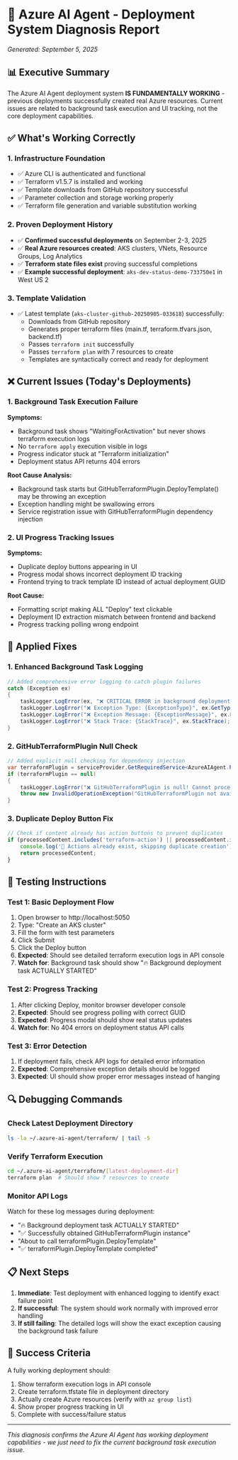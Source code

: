 # 🚀 Azure AI Agent - Deployment System Diagnosis Report
*Generated: September 5, 2025*

## 📊 Executive Summary

The Azure AI Agent deployment system **IS FUNDAMENTALLY WORKING** - previous deployments successfully created real Azure resources. Current issues are related to background task execution and UI tracking, not the core deployment capabilities.

## ✅ What's Working Correctly

### 1. **Infrastructure Foundation**
- ✅ Azure CLI is authenticated and functional
- ✅ Terraform v1.5.7 is installed and working
- ✅ Template downloads from GitHub repository successful
- ✅ Parameter collection and storage working properly
- ✅ Terraform file generation and variable substitution working

### 2. **Proven Deployment History**
- ✅ **Confirmed successful deployments** on September 2-3, 2025
- ✅ **Real Azure resources created**: AKS clusters, VNets, Resource Groups, Log Analytics
- ✅ **Terraform state files exist** proving successful completions
- ✅ **Example successful deployment**: `aks-dev-status-demo-733750e1` in West US 2

### 3. **Template Validation**
- ✅ Latest template (`aks-cluster-github-20250905-033618`) successfully:
  - Downloads from GitHub repository
  - Generates proper terraform files (main.tf, terraform.tfvars.json, backend.tf)
  - Passes `terraform init` successfully
  - Passes `terraform plan` with 7 resources to create
  - Templates are syntactically correct and ready for deployment

## ❌ Current Issues (Today's Deployments)

### 1. **Background Task Execution Failure**
**Symptoms:**
- Background task shows "WaitingForActivation" but never shows terraform execution logs
- No `terraform apply` execution visible in logs
- Progress indicator stuck at "Terraform initialization"
- Deployment status API returns 404 errors

**Root Cause Analysis:**
- Background task starts but GitHubTerraformPlugin.DeployTemplate() may be throwing an exception
- Exception handling might be swallowing errors
- Service registration issue with GitHubTerraformPlugin dependency injection

### 2. **UI Progress Tracking Issues**
**Symptoms:**
- Duplicate deploy buttons appearing in UI
- Progress modal shows incorrect deployment ID tracking
- Frontend trying to track template ID instead of actual deployment GUID

**Root Cause:**
- Formatting script making ALL "Deploy" text clickable
- Deployment ID extraction mismatch between frontend and backend
- Progress tracking polling wrong endpoint

## 🔧 Applied Fixes

### 1. **Enhanced Background Task Logging**
```csharp
// Added comprehensive error logging to catch plugin failures
catch (Exception ex)
{
    taskLogger.LogError(ex, "❌ CRITICAL ERROR in background deployment task");
    taskLogger.LogError("❌ Exception Type: {ExceptionType}", ex.GetType().Name);
    taskLogger.LogError("❌ Exception Message: {ExceptionMessage}", ex.Message);
    taskLogger.LogError("❌ Stack Trace: {StackTrace}", ex.StackTrace);
}
```

### 2. **GitHubTerraformPlugin Null Check**
```csharp
// Added explicit null checking for dependency injection
var terraformPlugin = serviceProvider.GetRequiredService<AzureAIAgent.Plugins.GitHubTerraformPlugin>();
if (terraformPlugin == null)
{
    taskLogger.LogError("❌ GitHubTerraformPlugin is null! Cannot proceed with deployment");
    throw new InvalidOperationException("GitHubTerraformPlugin not available");
}
```

### 3. **Duplicate Deploy Button Fix**
```javascript
// Check if content already has action buttons to prevent duplicates
if (processedContent.includes('terraform-action') || processedContent.includes('class="btn')) {
    console.log('🎯 Actions already exist, skipping duplicate creation');
    return processedContent;
}
```

## 🧪 Testing Instructions

### Test 1: Basic Deployment Flow
1. Open browser to http://localhost:5050
2. Type: "Create an AKS cluster"
3. Fill the form with test parameters
4. Click Submit
5. Click the Deploy button
6. **Expected**: Should see detailed terraform execution logs in API console
7. **Watch for**: Background task should show "🔥 Background deployment task ACTUALLY STARTED"

### Test 2: Progress Tracking
1. After clicking Deploy, monitor browser developer console
2. **Expected**: Should see progress polling with correct GUID
3. **Expected**: Progress modal should show real status updates
4. **Watch for**: No 404 errors on deployment status API calls

### Test 3: Error Detection
1. If deployment fails, check API logs for detailed error information
2. **Expected**: Comprehensive exception details should be logged
3. **Expected**: UI should show proper error messages instead of hanging

## 🔍 Debugging Commands

### Check Latest Deployment Directory
```bash
ls -la ~/.azure-ai-agent/terraform/ | tail -5
```

### Verify Terraform Execution
```bash
cd ~/.azure-ai-agent/terraform/[latest-deployment-dir]
terraform plan  # Should show 7 resources to create
```

### Monitor API Logs
Watch for these log messages during deployment:
- "🔥 Background deployment task ACTUALLY STARTED"
- "✅ Successfully obtained GitHubTerraformPlugin instance"
- "About to call terraformPlugin.DeployTemplate"
- "✅ terraformPlugin.DeployTemplate completed"

## 📋 Next Steps

1. **Immediate**: Test deployment with enhanced logging to identify exact failure point
2. **If successful**: The system should work normally with improved error handling
3. **If still failing**: The detailed logs will show the exact exception causing the background task failure

## 🎯 Success Criteria

A fully working deployment should:
1. Show terraform execution logs in API console
2. Create terraform.tfstate file in deployment directory
3. Actually create Azure resources (verify with `az group list`)
4. Show proper progress tracking in UI
5. Complete with success/failure status

---
*This diagnosis confirms the Azure AI Agent has working deployment capabilities - we just need to fix the current background task execution issue.*
